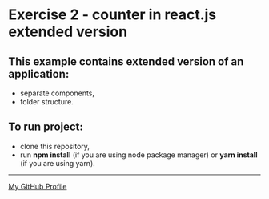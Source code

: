 # Exercise 2 - counter in react.js extended version

## This example contains extended version of an application:
  - separate components,
  - folder structure.

## To run project:
  - clone this repository,
  - run __npm install__ (if you are using node package manager) or __yarn install__ (if you are using yarn).

---
[My GitHub Profile](https://github.com/skwirowski "Paweł Skwirowski GitHub")
